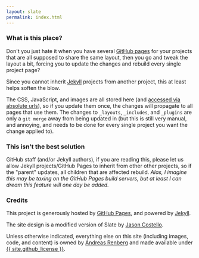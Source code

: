 ```yaml
---
layout: slate
permalink: index.html
---
```

### What is this place?

Don't you just hate it when you have several [GitHub pages](http://pages.github.com/) for your projects that are all supposed to share the same layout, then you go and tweak the layout a bit, forcing you to update the changes and rebuild every single project page?

Since you cannot inherit [Jekyll](http://jekyllrb.com/) projects from another project, this at least helps soften the blow.

The CSS, JavaScript, and images are all stored here (and [accessed via absolute urls](https://github.com/IQAndreas/gh-pages-template/blob/2d626620ef8c6cb270c8f2f39795a3ced061eaba/_includes/imports/stylesheets.html#L7)), so if you update them once, the changes will propagate to all pages that use them. The changes to `_layouts`, `_includes`, and `_plugins` are only a `git merge` away from being updated in (but this is still very manual, and annoying, and needs to be done for every single project you want the change applied to).

### This isn't the best solution

GitHub staff (and/or Jekyll authors), if you are reading this, please let us allow Jekyll projects/GitHub Pages to inherit from other other projects, so if the "parent" updates, all children that are affected rebuild. _Alas, I imagine this may be taxing on the GitHub Pages build servers, but at least I can dream this feature will one day be added._

### Credits

This project is generously hosted by [GitHub Pages](http://pages.github.com/), and powered by [Jekyll](http://jekyllrb.com/).

The site design is a modified version of Slate by [Jason Costello](http://twitter.com/jsncostello).

Unless otherwise indicated, everything else on this site (including images, code, and content) is owned by [Andreas Renberg](mailto:contact@iqandreas.com) and made available under [{{ site.github_license }}]({{site.github_license_url}}).

